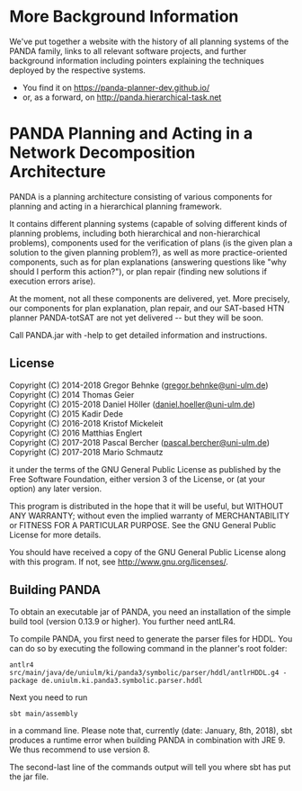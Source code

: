 # More Background Information

We've put together a website with the history of all planning systems of the PANDA family, links to all relevant software projects, and further background information including pointers explaining the techniques deployed by the respective systems.

- You find it on https://panda-planner-dev.github.io/
- or, as a forward, on http://panda.hierarchical-task.net

# PANDA Planning and Acting in a Network Decomposition Architecture

PANDA is a planning architecture consisting of various components for planning
and acting in a hierarchical planning framework.

It contains different planning systems (capable of solving different kinds of 
planning problems, including both hierarchical and non-hierarchical problems),
components used for the verification of plans (is the given plan a solution to
the given planning problem?), as well as more practice-oriented components, such
as for plan explanations (answering questions like "why should I perform this action?"),
or plan repair (finding new solutions if execution errors arise).

At the moment, not all these components are delivered, yet. More precisely, our 
components for plan explanation, plan repair, and our SAT-based HTN planner PANDA-totSAT
are not yet delivered -- but they will be soon.

Call PANDA.jar with -help to get detailed information and instructions.


## License

Copyright (C) 2014-2018 Gregor Behnke (gregor.behnke@uni-ulm.de)  
Copyright (C) 2014 Thomas Geier  
Copyright (C) 2015-2018 Daniel Höller (daniel.hoeller@uni-ulm.de)  
Copyright (C) 2015 Kadir Dede  
Copyright (C) 2016-2018 Kristof Mickeleit  
Copyright (C) 2016 Matthias Englert  
Copyright (C) 2017-2018 Pascal Bercher (pascal.bercher@uni-ulm.de)
Copyright (C) 2017-2018 Mario Schmautz


it under the terms of the GNU General Public License as published by
the Free Software Foundation, either version 3 of the License, or
(at your option) any later version.

This program is distributed in the hope that it will be useful,
but WITHOUT ANY WARRANTY; without even the implied warranty of
MERCHANTABILITY or FITNESS FOR A PARTICULAR PURPOSE.  See the
GNU General Public License for more details.


You should have received a copy of the GNU General Public License
along with this program. If not, see <http://www.gnu.org/licenses/>.


## Building PANDA

To obtain an executable jar of PANDA, you need an installation of the 
simple build tool (version 0.13.9 or higher). You further need antLR4.

To compile PANDA, you first need to generate the parser files for HDDL.
You can do so by executing the following command in the planner's root folder:

    antlr4 src/main/java/de/uniulm/ki/panda3/symbolic/parser/hddl/antlrHDDL.g4 -package de.uniulm.ki.panda3.symbolic.parser.hddl

Next you need to run

    sbt main/assembly

in a command line. Please note that, currently (date: January, 8th, 2018),
sbt produces a runtime error when building PANDA in combination with JRE 9.
We thus recommend to use version 8.

The second-last line of the commands output will tell you where sbt has put the jar file.
